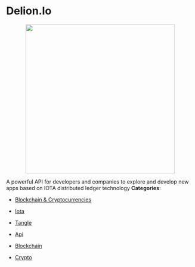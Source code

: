 # Delion.Io

<p align="center">
    <img width="400" src="https://raw.githubusercontent.com/awesome-apis/awesome-apis/apis/delion-io/logo_256x256.png" />
</p>


A powerful API for developers and companies to explore and develop new apps based on IOTA distributed ledger technology
**Categories**:

- [Blockchain & Cryptocurrencies](https://github/awesome-apis/awesome-apis#blockchain-and-cryptocurrencies)

- [Iota](https://github/awesome-apis/awesome-apis#iota)

- [Tangle](https://github/awesome-apis/awesome-apis#tangle)

- [Api](https://github/awesome-apis/awesome-apis#api)

- [Blockchain](https://github/awesome-apis/awesome-apis#blockchain)

- [Crypto](https://github/awesome-apis/awesome-apis#crypto)



